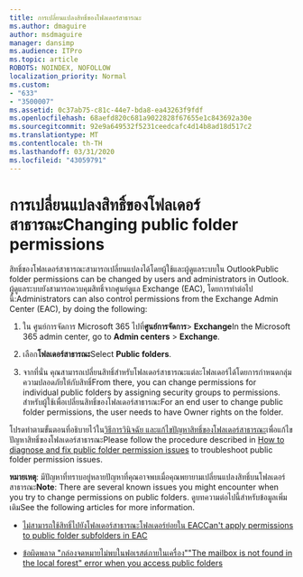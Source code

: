 ```yaml
---
title: การเปลี่ยนแปลงสิทธิ์ของโฟลเดอร์สาธารณะ
ms.author: dmaguire
author: msdmaguire
manager: dansimp
ms.audience: ITPro
ms.topic: article
ROBOTS: NOINDEX, NOFOLLOW
localization_priority: Normal
ms.custom:
- "633"
- "3500007"
ms.assetid: 0c37ab75-c81c-44e7-bda8-ea43263f9fdf
ms.openlocfilehash: 68aefd820c681a9022828f67655e1c843692a30e
ms.sourcegitcommit: 92e9a649532f5231ceedcafc4d14b8ad18d517c2
ms.translationtype: MT
ms.contentlocale: th-TH
ms.lasthandoff: 03/31/2020
ms.locfileid: "43059791"
---
```

# <a name="changing-public-folder-permissions"></a><span data-ttu-id="0b8b4-102">การเปลี่ยนแปลงสิทธิ์ของโฟลเดอร์สาธารณะ</span><span class="sxs-lookup"><span data-stu-id="0b8b4-102">Changing public folder permissions</span></span>

<span data-ttu-id="0b8b4-103">สิทธิ์ของโฟลเดอร์สาธารณะสามารถเปลี่ยนแปลงได้โดยผู้ใช้และผู้ดูแลระบบใน Outlook</span><span class="sxs-lookup"><span data-stu-id="0b8b4-103">Public folder permissions can be changed by users and administrators in Outlook.</span></span> <span data-ttu-id="0b8b4-104">ผู้ดูแลระบบยังสามารถควบคุมสิทธิ์จากศูนย์ดูแล Exchange (EAC), โดยการทําต่อไปนี้:</span><span class="sxs-lookup"><span data-stu-id="0b8b4-104">Administrators can also control permissions from the Exchange Admin Center (EAC), by doing the following:</span></span>
  
1. <span data-ttu-id="0b8b4-105">ใน ศูนย์การจัดการ Microsoft 365 ไปที่**ศูนย์การจัดการ**\> **Exchange**</span><span class="sxs-lookup"><span data-stu-id="0b8b4-105">In the Microsoft 365 admin center, go to **Admin centers** \> **Exchange**.</span></span>

2. <span data-ttu-id="0b8b4-106">เลือก**โฟลเดอร์สาธารณะ**</span><span class="sxs-lookup"><span data-stu-id="0b8b4-106">Select **Public folders**.</span></span>

3. <span data-ttu-id="0b8b4-107">จากที่นั่น คุณสามารถเปลี่ยนสิทธิ์สําหรับโฟลเดอร์สาธารณะแต่ละโฟลเดอร์ได้โดยการกําหนดกลุ่มความปลอดภัยให้กับสิทธิ์</span><span class="sxs-lookup"><span data-stu-id="0b8b4-107">From there, you can change permissions for individual public folders by assigning security groups to permissions.</span></span> <span data-ttu-id="0b8b4-108">สําหรับผู้ใช้เพื่อเปลี่ยนสิทธิ์ของโฟลเดอร์สาธารณะ</span><span class="sxs-lookup"><span data-stu-id="0b8b4-108">For an end user to change public folder permissions, the user needs to have Owner rights on the folder.</span></span>

<span data-ttu-id="0b8b4-109">โปรดทําตามขั้นตอนที่อธิบายไว้ใน[วิธีการวินิจฉัย และแก้ไขปัญหาสิทธิ์ของโฟลเดอร์สาธารณะ](https://docs.microsoft.com/exchange/troubleshoot/public-folders/public-folder-permission-issues)เพื่อแก้ไขปัญหาสิทธิ์ของโฟลเดอร์สาธารณะ</span><span class="sxs-lookup"><span data-stu-id="0b8b4-109">Please follow the procedure described in [How to diagnose and fix public folder permission issues](https://docs.microsoft.com/exchange/troubleshoot/public-folders/public-folder-permission-issues) to troubleshoot public folder permission issues.</span></span>

<span data-ttu-id="0b8b4-110">**หมายเหตุ**: มีปัญหาที่ทราบอยู่หลายปัญหาที่คุณอาจพบเมื่อคุณพยายามเปลี่ยนแปลงสิทธิ์บนโฟลเดอร์สาธารณะ</span><span class="sxs-lookup"><span data-stu-id="0b8b4-110">**Note**: There are several known issues you might encounter when you try to change permissions on public folders.</span></span> <span data-ttu-id="0b8b4-111">ดูบทความต่อไปนี้สําหรับข้อมูลเพิ่มเติม</span><span class="sxs-lookup"><span data-stu-id="0b8b4-111">See the following articles for more information.</span></span>

- [<span data-ttu-id="0b8b4-112">ไม่สามารถใช้สิทธิ์ไปยังโฟลเดอร์สาธารณะโฟลเดอร์ย่อยใน EAC</span><span class="sxs-lookup"><span data-stu-id="0b8b4-112">Can't apply permissions to public folder subfolders in EAC</span></span>](https://docs.microsoft.com/exchange/troubleshoot/public-folders/can%E2%80%99t-apply-permissions-public-folder-subfolders)

- [<span data-ttu-id="0b8b4-113">ข้อผิดพลาด "กล่องจดหมายไม่พบในฟอเรสต์ภายในเครื่อง"</span><span class="sxs-lookup"><span data-stu-id="0b8b4-113">"The mailbox is not found in the local forest" error when you access public folders</span></span>](https://docs.microsoft.com/exchange/troubleshoot/public-folders/mailbox-not-found-local-forest-public-folder)
